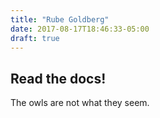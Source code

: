 ```yaml
---
title: "Rube Goldberg"
date: 2017-08-17T18:46:33-05:00
draft: true
---
```


## Read the docs!

The owls are not what they seem.